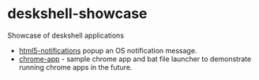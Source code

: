 deskshell-showcase
==================

Showcase of deskshell applications

* [html5-notifications](html5-notifications) popup an OS notification message.
* [chrome-app](chrome-app) - sample chrome app and bat file launcher to demonstrate running chrome apps in the future.
